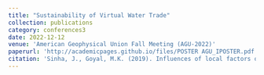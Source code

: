 ```yaml
---
title: "Sustainability of Virtual Water Trade"
collection: publications
category: conferences3
date: 2022-12-12
venue: 'American Geophysical Union Fall Meeting (AGU-2022)'
paperurl: 'http://academicpages.github.io/files/POSTER AGU_IPOSTER.pdf'
citation: 'Sinha, J., Goyal, M.K. (2019). Influences of local factors on long-term annual and intra-annual water balances across 25 major river basins in India. World Environmental and Water Resources Congress (EWRI-2019), 19-23 May 2019, Pittsburgh, Pennsylvania.'
---
```

